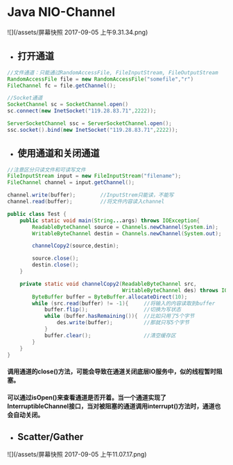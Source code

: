 # Java NIO-Channel

![](/assets/屏幕快照 2017-09-05 上午9.31.34.png)

* ## 打开通道

```java
//文件通道：只能通过RandomAccessFile, FileInputStream, FileOutputStream
RandomAccessFile file = new RandomAccessFile("somefile","r")
FileChannel fc = file.getChannel();

//Socket通道
SocketChannel sc = SocketChannel.open()
sc.connect(new InetSocket("119.28.83.71",2222));

ServerSocketChannel ssc = ServerSocketChannel.open();
ssc.socket().bind(new InetSocket("119.28.83.71",2222));
```

* ## 使用通道和关闭通道

```java
//注意区分只读文件和可读写文件
FileInputStream input = new FileInputStream("filename");
FileChannel channel = input.getChannel();

channel.write(buffer);        //InputStrem只能读，不能写
channel.read(buffer);         //将文件内容读入channel
```

```java
public class Test {
    public static void main(String...args) throws IOException{
        ReadableByteChannel source = Channels.newChannel(System.in);
        WritableByteChannel destin = Channels.newChannel(System.out);

        channelCopy2(source,destin);

        source.close();
        destin.close();
    }

    private static void channelCopy2(ReadableByteChannel src,
                                     WritableByteChannel des) throws IOException{
        ByteBuffer buffer = ByteBuffer.allocateDirect(10);
        while (src.read(buffer) != -1){     //将输入的内容读取到buffer
            buffer.flip();                  //切换为写状态
            while (buffer.hasRemaining()){  //比如只用了5个字节
                des.write(buffer);          //那就只写5个字节
            }
            buffer.clear();                 //清空缓存区
        }
    }
}
```

#### 调用通道的close\(\)方法，可能会导致在通道关闭底层IO服务中，似的线程暂时阻塞。

#### 可以通过isOpen\(\)来查看通道是否开着。当一个通道实现了InterruptibleChannel接口，当对被阻塞的通道调用interrupt\(\)方法时，通道也会自动关闭。

* ## Scatter/Gather

![](/assets/屏幕快照 2017-09-05 上午11.07.17.png)

